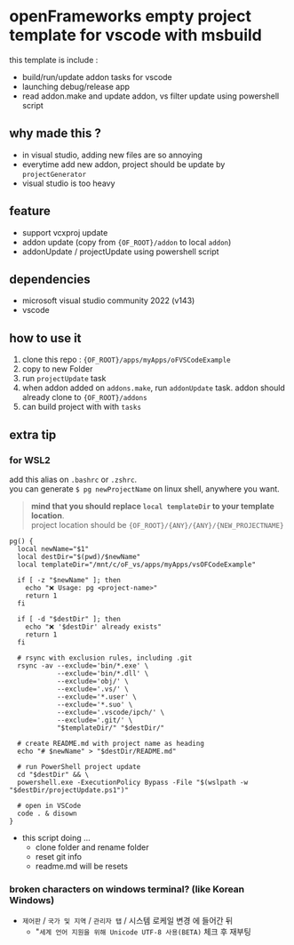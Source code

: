 # openFrameworks empty project template for vscode with msbuild

this template is include :
- build/run/update addon tasks for vscode 
- launching debug/release app
- read addon.make and update addon, vs filter update using powershell script

## why made this ?
- in visual studio, adding new files are so annoying
- everytime add new addon, project should be update by `projectGenerator`
- visual studio is too heavy

## feature
- support vcxproj update
- addon update (copy from `{OF_ROOT}/addon` to local `addon`)
- addonUpdate / projectUpdate using powershell script

## dependencies
- microsoft visual studio community 2022 (v143)
- vscode

## how to use it
1. clone this repo : `{OF_ROOT}/apps/myApps/oFVSCodeExample`
2. copy to new Folder
3. run `projectUpdate` task
4. when addon added on `addons.make`, run `addonUpdate` task. addon should already clone to `{OF_ROOT}/addons`
5. can build project with with `tasks`

## extra tip

### for WSL2
add this alias on `.bashrc` or `.zshrc`.<br/>
you can generate `$ pg newProjectName` on linux shell, anywhere you want.<br/>
> **mind that you should replace `local templateDir` to your template location**.<br/>
> project location should be `{OF_ROOT}/{ANY}/{ANY}/{NEW_PROJECTNAME}`
```
pg() {
  local newName="$1"
  local destDir="$(pwd)/$newName"
  local templateDir="/mnt/c/oF_vs/apps/myApps/vsOFCodeExample"

  if [ -z "$newName" ]; then
    echo "❌ Usage: pg <project-name>"
    return 1
  fi

  if [ -d "$destDir" ]; then
    echo "❌ '$destDir' already exists"
    return 1
  fi

  # rsync with exclusion rules, including .git
  rsync -av --exclude='bin/*.exe' \
            --exclude='bin/*.dll' \
            --exclude='obj/' \
            --exclude='.vs/' \
            --exclude='*.user' \
            --exclude='*.suo' \
            --exclude='.vscode/ipch/' \
            --exclude='.git/' \
            "$templateDir/" "$destDir/"

  # create README.md with project name as heading
  echo "# $newName" > "$destDir/README.md"

  # run PowerShell project update
  cd "$destDir" && \
  powershell.exe -ExecutionPolicy Bypass -File "$(wslpath -w "$destDir/projectUpdate.ps1")"

  # open in VSCode
  code . & disown
}

```
- this script doing ...
  - clone folder and rename folder 
  - reset git info
  - readme.md will be resets

### broken characters on windows terminal? (like Korean Windows)
- `제어판` / `국가 및 지역` / `관리자 탭` / 시스템 로케일 변경 에 들어간 뒤
  - "`세계 언어 지원을 위해 Unicode UTF-8 사용(BETA)` 체크 후 재부팅 